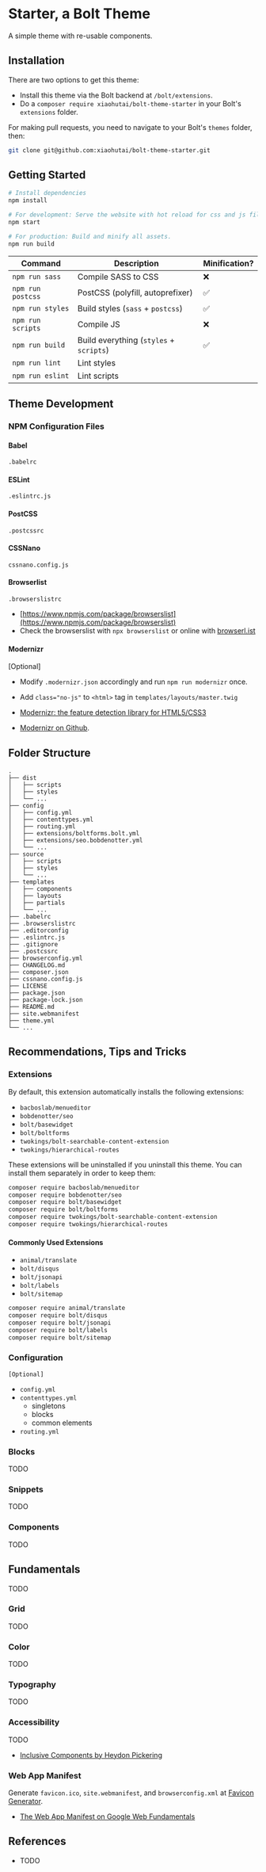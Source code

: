 # Starter, a Bolt Theme

A simple theme with re-usable components.


## Installation

There are two options to get this theme:

- Install this theme via the Bolt backend at `/bolt/extensions`.
- Do a `composer require xiaohutai/bolt-theme-starter` in your Bolt's `extensions` folder.

For making pull requests, you need to navigate to your Bolt's `themes` folder,
then:

```sh
git clone git@github.com:xiaohutai/bolt-theme-starter.git
```


## Getting Started

```sh
# Install dependencies
npm install

# For development: Serve the website with hot reload for css and js files.
npm start

# For production: Build and minify all assets.
npm run build
```

| Command                | Description                              | Minification? |
|------------------------|------------------------------------------|---------------|
| `npm run sass`         | Compile SASS to CSS                      | ❌           |
| `npm run postcss`      | PostCSS (polyfill, autoprefixer)         | ✅           |
| `npm run styles`       | Build styles (`sass` + `postcss`)        | ✅           |
| `npm run scripts`      | Compile JS                               | ❌           |
| `npm run build`        | Build everything (`styles` + `scripts`)  | ✅           |
| `npm run lint`         | Lint styles                              |               |
| `npm run eslint`       | Lint scripts                             |               |

## Theme Development

### NPM Configuration Files

#### Babel

```
.babelrc
```

#### ESLint

```
.eslintrc.js
```

####  PostCSS

```
.postcssrc
```

#### CSSNano

```
cssnano.config.js
```


####  Browserlist

```
.browserslistrc
```

- [https://www.npmjs.com/package/browserslist](https://www.npmjs.com/package/browserslist)
- Check the browserslist with `npx browserslist` or online with [browserl.ist](http://browserl.ist/)


#### Modernizr

[Optional]

- Modify `.modernizr.json` accordingly and run `npm run modernizr` once.
- Add `class="no-js"` to `<html>` tag in `templates/layouts/master.twig`

- [Modernizr: the feature detection library for HTML5/CSS3](https://modernizr.com/)
- [Modernizr on Github](https://github.com/Modernizr/Modernizr).


## Folder Structure

```
.
├── dist
│   ├── scripts
│   ├── styles
│   └── ...
├── config
│   ├── config.yml
│   ├── contenttypes.yml
│   ├── routing.yml
│   ├── extensions/boltforms.bolt.yml
│   ├── extensions/seo.bobdenotter.yml
│   └── ...
├── source
│   ├── scripts
│   ├── styles
│   └── ...
├── templates
│   ├── components
│   ├── layouts
│   ├── partials
│   └── ...
├── .babelrc
├── .browserslistrc
├── .editorconfig
├── .eslintrc.js
├── .gitignore
├── .postcssrc
├── browserconfig.yml
├── CHANGELOG.md
├── composer.json
├── cssnano.config.js
├── LICENSE
├── package.json
├── package-lock.json
├── README.md
├── site.webmanifest
├── theme.yml
└── ...
```


## Recommendations, Tips and Tricks


### Extensions

By default, this extension automatically installs the following extensions:

- `bacboslab/menueditor`
- `bobdenotter/seo`
- `bolt/basewidget`
- `bolt/boltforms`
- `twokings/bolt-searchable-content-extension`
- `twokings/hierarchical-routes`

These extensions will be uninstalled if you uninstall this theme. You can install
them separately in order to keep them:

```sh
composer require bacboslab/menueditor
composer require bobdenotter/seo
composer require bolt/basewidget
composer require bolt/boltforms
composer require twokings/bolt-searchable-content-extension
composer require twokings/hierarchical-routes
```

#### Commonly Used Extensions

- `animal/translate`
- `bolt/disqus`
- `bolt/jsonapi`
- `bolt/labels`
- `bolt/sitemap`

```sh
composer require animal/translate
composer require bolt/disqus
composer require bolt/jsonapi
composer require bolt/labels
composer require bolt/sitemap
```

### Configuration

`[Optional]`

- `config.yml`
- `contenttypes.yml`
    - singletons
    - blocks
    - common elements
- `routing.yml`


### Blocks

TODO


### Snippets

TODO


### Components

TODO

## Fundamentals

TODO

### Grid

TODO

### Color

TODO

### Typography

TODO

### Accessibility

TODO

- [Inclusive Components by Heydon Pickering](https://inclusive-components.design/)


### Web App Manifest

Generate `favicon.ico`, `site.webmanifest`, and `browserconfig.xml` at [Favicon Generator](https://realfavicongenerator.net).

- [The Web App Manifest on Google Web Fundamentals](https://developers.google.com/web/fundamentals/web-app-manifest/)


## References

- TODO
